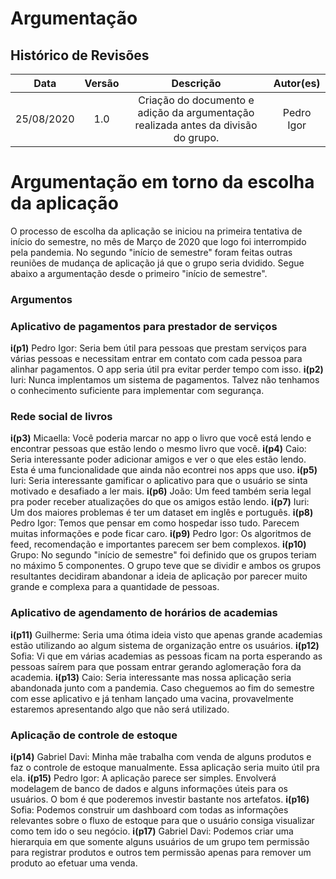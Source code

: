 
# Argumentação
## Histórico de Revisões

|    Data    | Versão |         Descrição         |           Autor(es)            |
| :--------: | :----: | :-----------------------: | :----------------------------: |
| 25/08/2020 |  1.0   |  Criação do documento e adição da argumentação realizada antes da divisão do grupo. | Pedro Igor | 

# Argumentação em torno da escolha da aplicação
O processo de escolha da aplicação se iniciou na primeira tentativa de início do semestre, no mês de Março de 2020 que logo foi interrompido pela pandemia. No segundo "início de semestre" foram feitas outras reuniões de mudança de aplicação já que o grupo seria dvidido. Segue abaixo a argumentação desde o primeiro "início de semestre".
### Argumentos

### Aplicativo de pagamentos para prestador de serviços
**i(p1)** Pedro Igor: Seria bem útil para pessoas que prestam serviços para várias pessoas e necessitam entrar em contato com cada pessoa para alinhar pagamentos. O app seria útil pra evitar perder tempo com isso.
**i(p2)** Iuri: Nunca implentamos um sistema de pagamentos. Talvez não tenhamos o conhecimento suficiente para implementar com segurança.

### Rede social de livros
**i(p3)** Micaella: Você poderia marcar no app o livro que você está lendo e encontrar pessoas que estão lendo o mesmo livro que você.
**i(p4)** Caio: Seria interessante poder adicionar amigos e ver o que eles estão lendo. Esta é uma funcionalidade que ainda não econtrei nos apps que uso.
**i(p5)** Iuri: Seria interessante gamificar o aplicativo para que o usuário se sinta motivado e desafiado a ler mais.
**i(p6)** João: Um feed também seria legal pra poder receber atualizações do que os amigos estão lendo.
**i(p7)** Iuri: Um dos maiores problemas é ter um dataset em inglês e português.
**i(p8)** Pedro Igor: Temos que pensar em como hospedar isso tudo. Parecem muitas informações e pode ficar caro.
**i(p9)** Pedro Igor: Os algoritmos de feed, recomendação e importantes parecem ser bem complexos.
**i(p10)** Grupo: No segundo "início de semestre" foi definido que os grupos teriam no máximo 5 componentes. O grupo teve que se dividir e ambos os grupos resultantes decidiram abandonar a ideia de aplicação por parecer muito grande e complexa para a quantidade de pessoas.

### Aplicativo de agendamento de horários de academias
**i(p11)** Guilherme: Seria uma ótima ideia visto que apenas grande academias estão utilizando ao algum sistema de organização entre os usuários.
**i(p12)** Sofia: Vi que em várias academias as pessoas ficam na porta esperando as pessoas saírem para que possam entrar gerando aglomeração fora da academia.
**i(p13)** Caio: Seria interessante mas nossa aplicação seria abandonada junto com a pandemia. Caso cheguemos ao fim do semestre com esse aplicativo e já tenham lançado uma vacina, provavelmente estaremos apresentando algo que não será utilizado.

### Aplicação de controle de estoque
**i(p14)** Gabriel Davi: Minha mãe trabalha com venda de alguns produtos e faz o controle de estoque manualmente. Essa aplicação seria muito útil pra ela.
**i(p15)** Pedro Igor: A aplicação parece ser simples. Envolverá modelagem de banco de dados e alguns informações úteis para os usuários. O bom é que poderemos investir bastante nos artefatos.
**i(p16)** Sofia: Podemos construir um dashboard com todas as informações relevantes sobre o fluxo de estoque para que o usuário consiga visualizar como tem ido o seu negócio.
**i(p17)** Gabriel Davi: Podemos criar uma hierarquia em que somente alguns usuários de um grupo tem permissão para registrar produtos e outros tem permissão apenas para remover um produto ao efetuar uma venda.